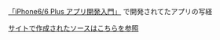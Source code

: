 [「iPhone6/6 Plus アプリ開発入門」](http://www.atmarkit.co.jp/ait/kw/ios8dev.html) で開発されてたアプリの写経

[サイトで作成されたソースはこちらを参照](https://github.com/hirayaCM/PhotoMapSwift)

